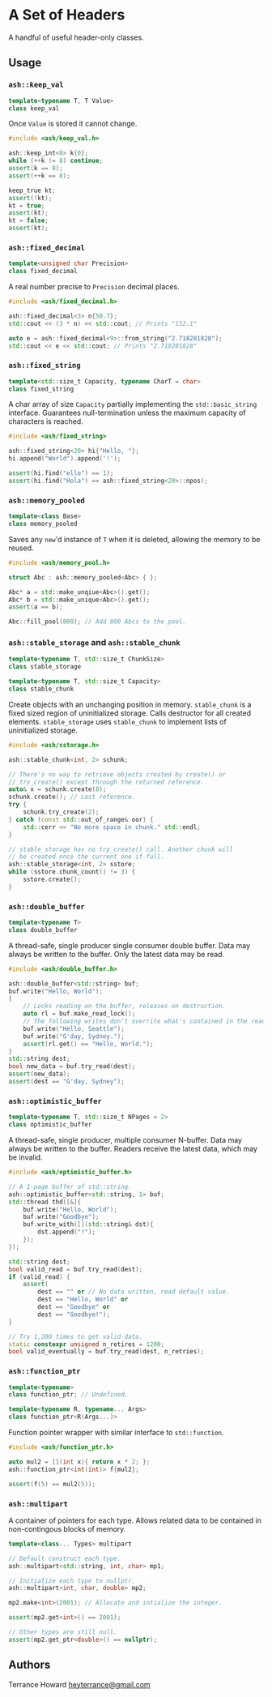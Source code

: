 # A Set of Headers
A handful of useful header-only classes.

## Usage

### `ash::keep_val`

```cpp
template<typename T, T Value>
class keep_val
```
Once `Value` is stored it cannot change.

```cpp
#include <ash/keep_val.h>

ash::keep_int<8> k{0};
while (++k != 8) continue;
assert(k == 8);
assert(++k == 8);

keep_true kt;
assert(!kt);
kt = true;
assert(kt);
kt = false;
assert(kt);
```

### `ash::fixed_decimal`

```cpp
template<unsigned char Precision>
class fixed_decimal
```
A real number precise to `Precision` decimal places.

```cpp
#include <ash/fixed_decimal.h>

ash::fixed_decimal<3> n{50.7};
std::cout << (3 * n) << std::cout; // Prints "152.1"

auto e = ash::fixed_decimal<9>::from_string("2.718281828");
std::cout << e << std::cout; // Prints "2.718281828"
```

### `ash::fixed_string`

```cpp
template<std::size_t Capacity, typename CharT = char>
class fixed_string
```
A char array of size `Capacity` partially implementing the `std::basic_string`
interface. Guarantees null-termination unless the maximum capacity of
characters is reached.

```cpp
#include <ash/fixed_string>

ash::fixed_string<20> hi{"Hello, "};
hi.append("World").append('!');

assert(hi.find("ello") == 1);
assert(hi.find("Hola") == ash::fixed_string<20>::npos);
```

### `ash::memory_pooled`

```cpp
template<class Base>
class memory_pooled
```
Saves any `new`'d instance of `T` when it is deleted, allowing the memory to be
reused.

```cpp
#include <ash/memory_pool.h>

struct Abc : ash::memory_pooled<Abc> { };

Abc* a = std::make_unqiue<Abc>().get();
Abc* b = std::make_unique<Abc>().get();
assert(a == b);

Abc::fill_pool(800); // Add 800 Abcs to the pool.
```

### `ash::stable_storage` and `ash::stable_chunk`

```cpp
template<typename T, std::size_t ChunkSize>
class stable_storage

template<typename T, std::size_t Capacity>
class stable_chunk
```

Create objects with an unchanging position in memory.
`stable_chunk` is a fixed sized region of uninitialized storage. Calls
destructor for all created elements. `stable_storage` uses `stable_chunk` to
implement lists of uninitialized storage.

```cpp
#include <ash/sstorage.h>

ash::stable_chunk<int, 2> schunk;

// There's no way to retrieve objects created by create() or
// try_create() except through the returned reference.
auto& x = schunk.create(8);
schunk.create(); // Lost reference.
try {
    schunk.try_create(2);
} catch (const std::out_of_range& oor) {
    std::cerr << "No more space in chunk." std::endl;
}

// stable_storage has no try_create() call. Another chunk will
// be created once the current one if full.
ash::stable_storage<int, 2> sstore;
while (sstore.chunk_count() != 3) {
    sstore.create();
}
```

### `ash::double_buffer`

```cpp
template<typename T>
class double_buffer
```

A thread-safe, single producer single consumer double buffer. Data may always
be written to the buffer. Only the latest data may be read.

```cpp
#include <ash/double_buffer.h>

ash::double_buffer<std::string> buf;
buf.write("Hello, World");
{
    // Locks reading on the buffer, releases on destruction.
    auto rl = buf.make_read_lock();
    // The following writes don't overrite what's contained in the read_lock.
    buf.write("Hello, Seattle");
    buf.write("G'day, Sydney.");
    assert(rl.get() == "Hello, World.");
}
std::string dest;
bool new_data = buf.try_read(dest);
assert(new_data);
assert(dest == "G'day, Sydney");
```
### `ash::optimistic_buffer`

```cpp
template<typename T, std::size_t NPages = 2>
class optimistic_buffer
```

A thread-safe, single producer, multiple consumer N-buffer. Data may always be
written to the buffer. Readers receive the latest data, which may be invalid.

```cpp
#include <ash/optimistic_buffer.h>

// A 1-page buffer of std::string.
ash::optimistic_buffer<std::string, 1> buf;
std::thread thd([&]{
    buf.write("Hello, World");
    buf.write("Goodbye");
    buf.write_with([](std::string& dst){
        dst.append("!");
    });
});

std::string dest;
bool valid_read = buf.try_read(dest);
if (valid_read) {
    assert(
        dest == "" or // No data written, read default value.
        dest == "Hello, World" or
        dest == "Goodbye" or
        dest == "Goodbye!");
}

// Try 1,200 times to get valid data.
static constexpr unsigned n_retires = 1200;
bool valid_eventually = buf.try_read(dest, n_retries);
```


### `ash::function_ptr`

```cpp
template<typename>
class function_ptr; // Undefined.

template<typename R, typename... Args>
class function_ptr<R(Args...)>
```
Function pointer wrapper with similar interface to `std::function`.

```cpp
#include <ash/function_ptr.h>

auto mul2 = [](int x){ return x * 2; };
ash::function_ptr<int(int)> f{mul2};

assert(f(5) == mul2(5));
```

### `ash::multipart`
A container of pointers for each type. Allows related data to be contained in non-contingous blocks of memory.

```cpp
template<class... Types> multipart
```

```cpp
// Default construct each type.
ash::multipart<std::string, int, char> mp1;

// Initialize each type to nullptr.
ash::multipart<int, char, double> mp2;

mp2.make<int>(2001); // Allocate and intialize the integer.

assert(mp2.get<int>() == 2001);

// Other types are still null.
assert(mp2.get_ptr<double>() == nullptr);
```

## Authors
Terrance Howard <heyterrance@gmail.com>
